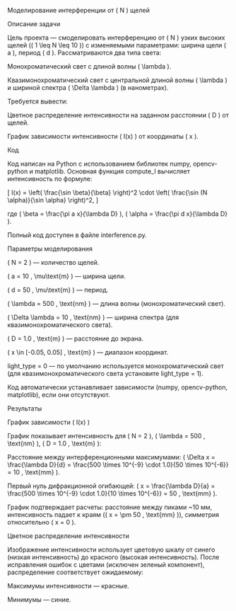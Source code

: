 Моделирование интерференции от ( N ) щелей

Описание задачи

Цель проекта — смоделировать интерференцию от ( N ) узких высоких щелей (( 1 \leq N \leq 10 )) с изменяемыми параметрами: ширина щели ( a ), период ( d ). Рассматриваются два типа света:





Монохроматический свет с длиной волны ( \lambda ).



Квазимонохроматический свет с центральной длиной волны ( \lambda ) и шириной спектра ( \Delta \lambda ) (в нанометрах).

Требуется вывести:





Цветное распределение интенсивности на заданном расстоянии ( D ) от щелей.



График зависимости интенсивности ( I(x) ) от координаты ( x ).

Код

Код написан на Python с использованием библиотек numpy, opencv-python и matplotlib. Основная функция compute_I вычисляет интенсивность по формуле:

[ I(x) = \left( \frac{\sin \beta}{\beta} \right)^2 \cdot \left( \frac{\sin (N \alpha)}{\sin \alpha} \right)^2, ]

где ( \beta = \frac{\pi a x}{\lambda D} ), ( \alpha = \frac{\pi d x}{\lambda D} ).

Полный код доступен в файле interference.py.

Параметры моделирования





( N = 2 ) — количество щелей.



( a = 10 , \mu\text{m} ) — ширина щели.



( d = 50 , \mu\text{m} ) — период.



( \lambda = 500 , \text{nm} ) — длина волны (монохроматический свет).



( \Delta \lambda = 10 , \text{nm} ) — ширина спектра (для квазимонохроматического света).



( D = 1.0 , \text{m} ) — расстояние до экрана.



( x \in [-0.05, 0.05] , \text{m} ) — диапазон координат.



light_type = 0 — по умолчанию используется монохроматический свет (для квазимонохроматического света установите light_type = 1).

Код автоматически устанавливает зависимости (numpy, opencv-python, matplotlib), если они отсутствуют.

Результаты

График зависимости ( I(x) )

График показывает интенсивность для ( N = 2 ), ( \lambda = 500 , \text{nm} ), ( D = 1.0 , \text{m} ):





Расстояние между интерференционными максимумами: ( \Delta x = \frac{\lambda D}{d} = \frac{500 \times 10^{-9} \cdot 1.0}{50 \times 10^{-6}} = 10 , \text{mm} ).



Первый нуль дифракционной огибающей: ( x = \frac{\lambda D}{a} = \frac{500 \times 10^{-9} \cdot 1.0}{10 \times 10^{-6}} = 50 , \text{mm} ).

График подтверждает расчеты: расстояние между пиками ~10 мм, интенсивность падает к краям (( x = \pm 50 , \text{mm} )), симметрия относительно ( x = 0 ).

Цветное распределение интенсивности

Изображение интенсивности использует цветовую шкалу от синего (низкая интенсивность) до красного (высокая интенсивность). После исправления ошибок с цветами (исключен зеленый компонент), распределение соответствует ожидаемому:





Максимумы интенсивности — красные.



Минимумы — синие.
